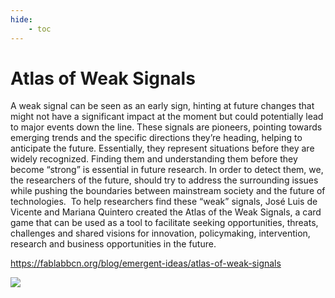 ```yaml
---
hide:
    - toc
---
```


# Atlas of Weak Signals

A weak signal can be seen as an early sign, hinting at future changes that might not have a significant impact at the moment but could potentially lead to major events down the line. These signals are pioneers, pointing towards emerging trends and the specific directions they’re heading, helping to anticipate the future. Essentially, they represent situations before they are widely recognized. Finding them and understanding them before they become “strong” is essential in future research. In order to detect them, we, the researchers of the future, should try to address the surrounding issues while pushing the boundaries between mainstream society and the future of technologies. 
To help researchers find these “weak” signals, José Luis de Vicente and Mariana Quintero created the Atlas of the Weak Signals, a card game that can be used as a tool to facilitate seeking opportunities, threats, challenges and shared visions for innovation, policymaking, intervention, research and business opportunities in the future.

 
https://fablabbcn.org/blog/emergent-ideas/atlas-of-weak-signals


![](../images/MT01/scorpio_blow.jpg)
